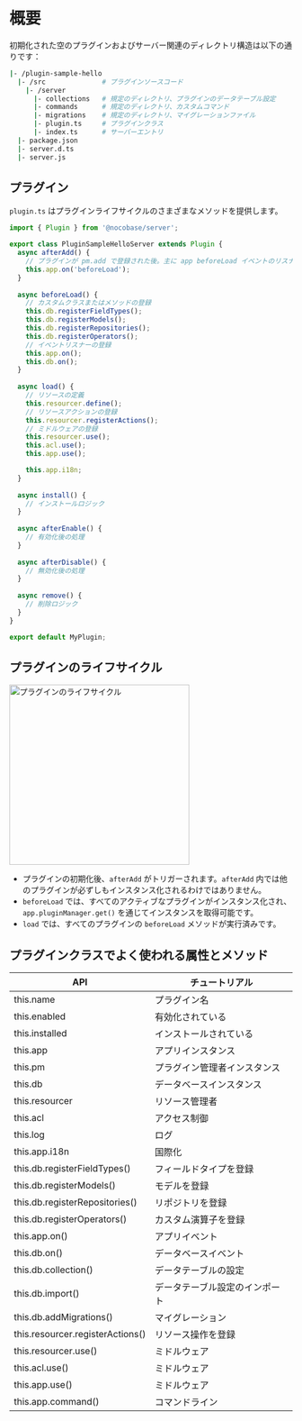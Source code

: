 # 概要

初期化された空のプラグインおよびサーバー関連のディレクトリ構造は以下の通りです：

```bash
|- /plugin-sample-hello
  |- /src              # プラグインソースコード
    |- /server
      |- collections   # 規定のディレクトリ、プラグインのデータテーブル設定
      |- commands      # 規定のディレクトリ、カスタムコマンド
      |- migrations    # 規定のディレクトリ、マイグレーションファイル
      |- plugin.ts     # プラグインクラス
      |- index.ts      # サーバーエントリ
  |- package.json
  |- server.d.ts
  |- server.js
```

## プラグイン

`plugin.ts` はプラグインライフサイクルのさまざまなメソッドを提供します。

```ts
import { Plugin } from '@nocobase/server';

export class PluginSampleHelloServer extends Plugin {
  async afterAdd() {
    // プラグインが pm.add で登録された後。主に app beforeLoad イベントのリスナーを配置するために使用します。
    this.app.on('beforeLoad');
  }
  
  async beforeLoad() {
    // カスタムクラスまたはメソッドの登録
    this.db.registerFieldTypes();
    this.db.registerModels();
    this.db.registerRepositories();
    this.db.registerOperators();
    // イベントリスナーの登録
    this.app.on();
    this.db.on();
  }
  
  async load() {
    // リソースの定義
    this.resourcer.define();
    // リソースアクションの登録
    this.resourcer.registerActions();
    // ミドルウェアの登録
    this.resourcer.use();
    this.acl.use();
    this.app.use();

    this.app.i18n;
  }
  
  async install() {
    // インストールロジック
  }
  
  async afterEnable() {
    // 有効化後の処理
  }
  
  async afterDisable() {
    // 無効化後の処理
  }
  
  async remove() {
    // 削除ロジック
  }
}

export default MyPlugin;
```

## プラグインのライフサイクル

<img alt="プラグインのライフサイクル" src="./image.png" style="width: 320px;" />

- プラグインの初期化後、`afterAdd` がトリガーされます。`afterAdd` 内では他のプラグインが必ずしもインスタンス化されるわけではありません。
- `beforeLoad` では、すべてのアクティブなプラグインがインスタンス化され、`app.pluginManager.get()` を通じてインスタンスを取得可能です。
- `load` では、すべてのプラグインの `beforeLoad` メソッドが実行済みです。

## プラグインクラスでよく使われる属性とメソッド

| API                              | チュートリアル       |
| -------------------------------- | ------------------ |
| this.name                        | プラグイン名         |
| this.enabled                     | 有効化されている     |
| this.installed                   | インストールされている |
| this.app                         | アプリインスタンス   |
| this.pm                          | プラグイン管理者インスタンス |
| this.db                          | データベースインスタンス |
| this.resourcer                   | リソース管理者       |
| this.acl                         | アクセス制御         |
| this.log                         | ログ                 |
| this.app.i18n                   | 国際化               |
| this.db.registerFieldTypes()     | フィールドタイプを登録 |
| this.db.registerModels()         | モデルを登録         |
| this.db.registerRepositories()   | リポジトリを登録     |
| this.db.registerOperators()      | カスタム演算子を登録 |
| this.app.on()                    | アプリイベント       |
| this.db.on()                     | データベースイベント |
| this.db.collection()             | データテーブルの設定 |
| this.db.import()                 | データテーブル設定のインポート |
| this.db.addMigrations()          | マイグレーション       |
| this.resourcer.registerActions() | リソース操作を登録   |
| this.resourcer.use()             | ミドルウェア         |
| this.acl.use()                   | ミドルウェア         |
| this.app.use()                   | ミドルウェア         |
| this.app.command()               | コマンドライン       |

